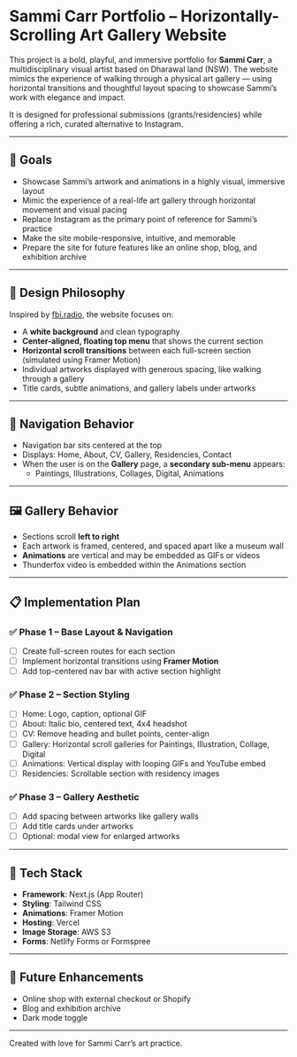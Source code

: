 # Sammi Carr Portfolio – Horizontally-Scrolling Art Gallery Website

This project is a bold, playful, and immersive portfolio for **Sammi Carr**, a multidisciplinary visual artist based on Dharawal land (NSW). The website mimics the experience of walking through a physical art gallery — using horizontal transitions and thoughtful layout spacing to showcase Sammi’s work with elegance and impact.

It is designed for professional submissions (grants/residencies) while offering a rich, curated alternative to Instagram.

---

## 🎯 Goals

- Showcase Sammi’s artwork and animations in a highly visual, immersive layout
- Mimic the experience of a real-life art gallery through horizontal movement and visual pacing
- Replace Instagram as the primary point of reference for Sammi’s practice
- Make the site mobile-responsive, intuitive, and memorable
- Prepare the site for future features like an online shop, blog, and exhibition archive

---

## 🎨 Design Philosophy

Inspired by [fbi.radio](https://fbi.radio), the website focuses on:

- A **white background** and clean typography
- **Center-aligned, floating top menu** that shows the current section
- **Horizontal scroll transitions** between each full-screen section (simulated using Framer Motion)
- Individual artworks displayed with generous spacing, like walking through a gallery
- Title cards, subtle animations, and gallery labels under artworks

---

## 🧭 Navigation Behavior

- Navigation bar sits centered at the top
- Displays: Home, About, CV, Gallery, Residencies, Contact
- When the user is on the **Gallery** page, a **secondary sub-menu** appears:
  - Paintings, Illustrations, Collages, Digital, Animations

---

## 🖼 Gallery Behavior

- Sections scroll **left to right**
- Each artwork is framed, centered, and spaced apart like a museum wall
- **Animations** are vertical and may be embedded as GIFs or videos
- Thunderfox video is embedded within the Animations section

---

## 📋 Implementation Plan

### ✅ Phase 1 – Base Layout & Navigation
- [ ] Create full-screen routes for each section
- [ ] Implement horizontal transitions using **Framer Motion**
- [ ] Add top-centered nav bar with active section highlight

### ✅ Phase 2 – Section Styling
- [ ] Home: Logo, caption, optional GIF
- [ ] About: Italic bio, centered text, 4x4 headshot
- [ ] CV: Remove heading and bullet points, center-align
- [ ] Gallery: Horizontal scroll galleries for Paintings, Illustration, Collage, Digital
- [ ] Animations: Vertical display with looping GIFs and YouTube embed
- [ ] Residencies: Scrollable section with residency images

### ✅ Phase 3 – Gallery Aesthetic
- [ ] Add spacing between artworks like gallery walls
- [ ] Add title cards under artworks
- [ ] Optional: modal view for enlarged artworks

---

## 🧪 Tech Stack

- **Framework**: Next.js (App Router)
- **Styling**: Tailwind CSS
- **Animations**: Framer Motion
- **Hosting**: Vercel
- **Image Storage**: AWS S3
- **Forms**: Netlify Forms or Formspree

---

## 🔮 Future Enhancements

- Online shop with external checkout or Shopify
- Blog and exhibition archive
- Dark mode toggle

---

Created with love for Sammi Carr’s art practice.